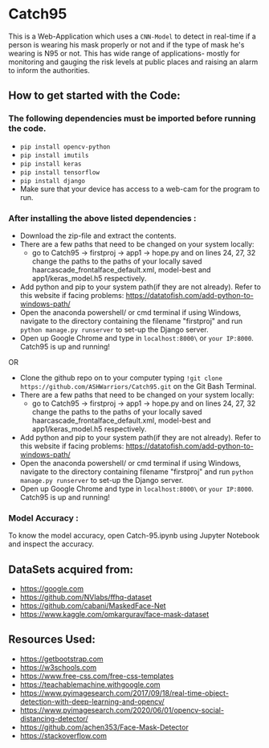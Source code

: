 # Catch95
This is a Web-Application which uses a ```CNN-Model``` to detect in real-time if a person is wearing his mask properly or not and if the type of mask he's wearing is N95 or not. This has wide range of applications- mostly for monitoring and gauging the risk levels at public places and raising an alarm to inform the authorities.

## How to get started with the Code:

### The following dependencies must be imported before running the code.
- ``` pip install opencv-python ```
- ``` pip install imutils ```
- ``` pip install keras ```
-  ``` pip install tensorflow ```
-   ``` pip install django  ```
- Make sure that your device has access to a web-cam for the program to run. 

### After installing the above listed dependencies :
- Download the zip-file and extract the contents. 
- There are a few paths that need to be changed on your system locally:
  - go to Catch95 -> firstproj -> app1 -> hope.py and on lines 24, 27, 32 change the paths to the paths of your locally saved haarcascade_frontalface_default.xml, model-best and     app1/keras_model.h5 respectively.
- Add python and pip to your system path(if they are not already). Refer to this website if facing problems: https://datatofish.com/add-python-to-windows-path/ 
- Open the anaconda powershell/ or cmd terminal if using Windows, navigate to the directory containing the filename "firstproj" and run ```python manage.py runserver``` to set-up the Django server.
- Open up Google Chrome and type in ```localhost:8000\``` or ```your IP:8000```. Catch95 is up and running!

OR

- Clone the github repo on to your computer typing ```!git clone https://github.com/ASHWarriors/Catch95.git``` on the Git Bash Terminal.
- There are a few paths that need to be changed on your system locally:
  - go to Catch95 -> firstproj -> app1 -> hope.py and on lines 24, 27, 32 change the paths to the paths of your locally saved haarcascade_frontalface_default.xml, model-best and     app1/keras_model.h5 respectively.
- Add python and pip to your system path(if they are not already). Refer to this website if facing problems: https://datatofish.com/add-python-to-windows-path/ 
- Open the anaconda powershell/ or cmd terminal if using Windows, navigate to the directory containing filename "firstproj" and run ```python manage.py runserver``` to set-up the Django server.
- Open up Google Chrome and type in ```localhost:8000\``` or ```your IP:8000```. Catch95 is up and running!

### Model Accuracy :
To know the model accuracy, open Catch-95.ipynb using Jupyter Notebook and inspect the accuracy.

DataSets acquired from:
--
- https://google.com
- https://github.com/NVlabs/ffhq-dataset
- https://github.com/cabani/MaskedFace-Net
- https://www.kaggle.com/omkargurav/face-mask-dataset

Resources Used:
--
- https://getbootstrap.com
- https://w3schools.com
- https://www.free-css.com/free-css-templates
- https://teachablemachine.withgoogle.com
- https://www.pyimagesearch.com/2017/09/18/real-time-object-detection-with-deep-learning-and-opencv/
- https://www.pyimagesearch.com/2020/06/01/opencv-social-distancing-detector/
- https://github.com/achen353/Face-Mask-Detector
- https://stackoverflow.com
